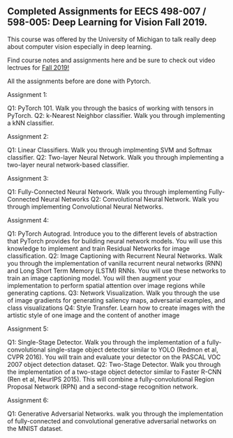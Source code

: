 
## Completed Assignments for EECS 498-007 / 598-005: Deep Learning for Vision Fall 2019.

This course was offered by the University of Michigan to talk really deep about computer vision especially in deep learning.

Find course notes and assignments here and be sure to check out video lectrues for [Fall 2019!](https://www.youtube.com/playlist?list=PL5-TkQAfAZFbzxjBHtzdVCWE0Zbhomg7r)

All the assignments before are done with Pytorch.

Assignment 1:

Q1: PyTorch 101. Walk you through the basics of working with tensors in PyTorch.
Q2: k-Nearest Neighbor classifier. Walk you through implementing a kNN classifier.

Assignment 2:

Q1: Linear Classifiers. Walk you through implmenting SVM and Softmax classifier.
Q2: Two-layer Neural Network. Walk you through implementing a two-layer neural network-based classifier.

Assignment 3:

Q1: Fully-Connected Neural Network. Walk you through implementing Fully-Connected Neural Networks
Q2: Convolutional Neural Network. Walk you through implementing Convolutional Neural Networks.

Assignment 4:

Q1: PyTorch Autograd. Introduce you to the different levels of abstraction that PyTorch provides for building neural network models. You will use this knowledge to implement and train Residual Networks for image classification.
Q2: Image Captioning with Recurrent Neural Networks. Walk you through the implementation of vanilla recurrent neural networks (RNN) and Long Short Term Memory (LSTM) RNNs. You will use these networks to train an image captioning model. You will then augment your implementation to perform spatial attention over image regions while generating captions.
Q3: Network Visualization. Walk you through the use of image gradients for generating saliency maps, adversarial examples, and class visualizations
Q4: Style Transfer. Learn how to create images with the artistic style of one image and the content of another image

Assignment 5:

Q1: Single-Stage Detector. Walk you through the implementation of a fully-convolutional single-stage object detector similar to YOLO (Redmon et al, CVPR 2016). You will train and evaluate your detector on the PASCAL VOC 2007 object detection dataset.
Q2: Two-Stage Detector. Walk you through the implementation of a two-stage object detector similar to Faster R-CNN (Ren et al, NeurIPS 2015). This will combine a fully-convolutional Region Proposal Network (RPN) and a second-stage recognition network.

Assignment 6:

Q1: Generative Adversarial Networks. walk you through the implementation of fully-connected and convolutional generative adversarial networks on the MNIST dataset.
